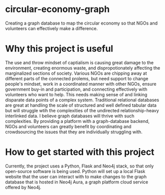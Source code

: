 # circular-economy-graph
Creating a graph database to map the circular economy so that NGOs and volunteers can effectively make a difference.

# Why this project is useful
The use and throw mindset of captialism is causing great damage to the environment, creating enormous waste, and dispropotionately affecting the marginalized sections of society. Various NGOs are chipping away at different parts of the connected prolems, but need support to change people's mindset, work in a coordinated manner with other NGOs, ensure government buy-in and participation, and connecting effectively with volunteers who want to help.
This needs making sense of and linking disparate data points of a complex system. Traditional relational databases are great at handling the scale of structured and well defined tabular data but will struggle wtih the complexities of the undirected relationship-heavy interlinked data.
I believe graph databases will thrive with such complexities. By providing a platform with a graph-database backend, NGOs and volunteers can greatly benefit by coordinating and crowdsourcing the issues that they are individually struggling with.

# How to get started with this project

Currently, the project uses a Python, Flask and Neo4j stack, so that only open-source software is being used. Python will set up a local Flask website that the user can interact with to make changes to the graph database that is hosted in Neo4j Aura, a graph platform cloud service offered by Neo4j.

